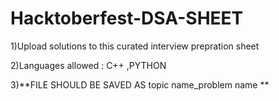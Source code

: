 # Hacktoberfest-DSA-SHEET
1)Upload solutions to this curated interview prepration sheet

2)Languages allowed : C++ ,PYTHON 

3)**FILE SHOULD BE SAVED AS topic name_problem name **
